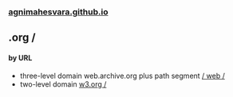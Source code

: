 ### [agnimahesvara.github.io](agnimahesvara.github.io)
## .org /

#### by URL
* three-level domain web.archive.org plus path segment [/ web /](02archive/03web/04web/)
* two-level domain [w3.org /](02w3/)

